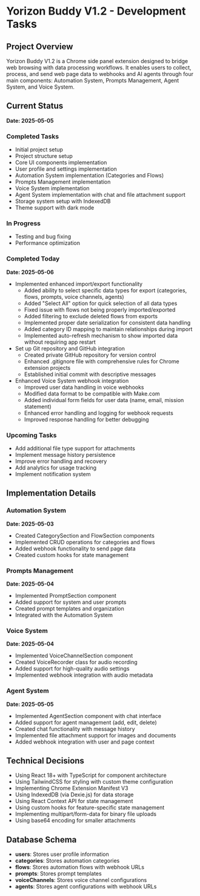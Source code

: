 # Yorizon Buddy V1.2 - Development Tasks

## Project Overview
Yorizon Buddy V1.2 is a Chrome side panel extension designed to bridge web browsing with data processing workflows. It enables users to collect, process, and send web page data to webhooks and AI agents through four main components: Automation System, Prompts Management, Agent System, and Voice System.

## Current Status
**Date: 2025-05-05**

### Completed Tasks
- Initial project setup
- Project structure setup
- Core UI components implementation
- User profile and settings implementation
- Automation System implementation (Categories and Flows)
- Prompts Management implementation
- Voice System implementation
- Agent System implementation with chat and file attachment support
- Storage system setup with IndexedDB
- Theme support with dark mode

### In Progress
- Testing and bug fixing
- Performance optimization

### Completed Today
**Date: 2025-05-06**
- Implemented enhanced import/export functionality
  - Added ability to select specific data types for export (categories, flows, prompts, voice channels, agents)
  - Added "Select All" option for quick selection of all data types
  - Fixed issue with flows not being properly imported/exported
  - Added filtering to exclude deleted flows from exports
  - Implemented proper date serialization for consistent data handling
  - Added category ID mapping to maintain relationships during import
  - Implemented auto-refresh mechanism to show imported data without requiring app restart
- Set up Git repository and GitHub integration
  - Created private GitHub repository for version control
  - Enhanced .gitignore file with comprehensive rules for Chrome extension projects
  - Established initial commit with descriptive messages
- Enhanced Voice System webhook integration
  - Improved user data handling in voice webhooks
  - Modified data format to be compatible with Make.com
  - Added individual form fields for user data (name, email, mission statement)
  - Enhanced error handling and logging for webhook requests
  - Improved response handling for better debugging

### Upcoming Tasks
- Add additional file type support for attachments
- Implement message history persistence
- Improve error handling and recovery
- Add analytics for usage tracking
- Implement notification system

## Implementation Details

### Automation System
**Date: 2025-05-03**
- Created CategorySection and FlowSection components
- Implemented CRUD operations for categories and flows
- Added webhook functionality to send page data
- Created custom hooks for state management

### Prompts Management
**Date: 2025-05-04**
- Implemented PromptSection component
- Added support for system and user prompts
- Created prompt templates and organization
- Integrated with the Automation System

### Voice System
**Date: 2025-05-04**
- Implemented VoiceChannelSection component
- Created VoiceRecorder class for audio recording
- Added support for high-quality audio settings
- Implemented webhook integration with audio metadata

### Agent System
**Date: 2025-05-05**
- Implemented AgentSection component with chat interface
- Added support for agent management (add, edit, delete)
- Created chat functionality with message history
- Implemented file attachment support for images and documents
- Added webhook integration with user and page context

## Technical Decisions
- Using React 18+ with TypeScript for component architecture
- Using TailwindCSS for styling with custom theme configuration
- Implementing Chrome Extension Manifest V3
- Using IndexedDB (via Dexie.js) for data storage
- Using React Context API for state management
- Using custom hooks for feature-specific state management
- Implementing multipart/form-data for binary file uploads
- Using base64 encoding for smaller attachments

## Database Schema
- **users**: Stores user profile information
- **categories**: Stores automation categories
- **flows**: Stores automation flows with webhook URLs
- **prompts**: Stores prompt templates
- **voiceChannels**: Stores voice channel configurations
- **agents**: Stores agent configurations with webhook URLs
